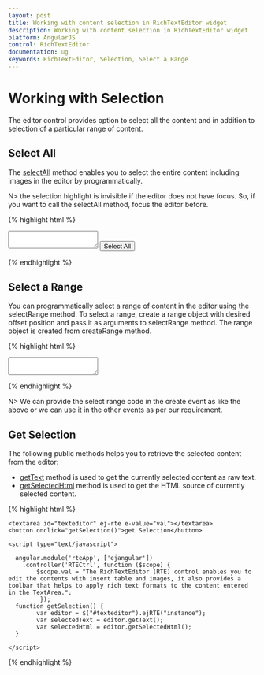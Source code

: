 ```yaml
---
layout: post
title: Working with content selection in RichTextEditor widget
description: Working with content selection in RichTextEditor widget
platform: AngularJS
control: RichTextEditor
documentation: ug
keywords: RichTextEditor, Selection, Select a Range
---
```

# Working with Selection

The editor control provides option to select all the content and in addition to selection of a particular range of content. 

## Select All 

The [selectAll](http://help.syncfusion.com/api/js/ejrte#methods:selectall) method enables you to select the entire content including images in the editor by programmatically.

N> the selection highlight is invisible if the editor does not have focus. So, if you want to call the selectAll method, focus the editor before.

{% highlight html %}

  <div class="control">
        <textarea id="texteditor" ej-rte e-value="val"></textarea>
        <button onclick="selectAll()">Select All</button>
  </div>

<script type="text/javascript">
        
    angular.module('rteApp', ['ejangular'])
    .controller('RTECtrl', function ($scope) {
        $scope.val = "The RichTextEditor (RTE) control enables you to edit the contents with insert table and images, it also provides a toolbar that helps to apply rich text formats to the content entered in the TextArea.";
    });

    function selectAll() {
        var editor = $("#texteditor").ejRTE("instance");
        editor.selectAll();
    }

</script>
{% endhighlight %}

## Select a Range 

You can programmatically select a range of content in the editor using the selectRange method.  To select a range, create a range object with desired offset position and pass it as arguments to selectRange method. The range object is created from createRange method. 

{% highlight html %}

<textarea id="texteditor" ej-rte e-value="val" e-create="create"></textarea>

<script type="text/javascript">

angular.module('rteApp', ['ejangular'])
    .controller('RTECtrl', function ($scope) {
        $scope.val = "<ul>" + "<li>Lorem ipsum dolor sit amet, consectetuer adipiscing elit.</li>" + "<li>Aliquam tincidunt mauris eu risus.</li>" + "<li>Vestibulum auctor dapibus neque.</li>" + "</ul>";
        $scope.create = function (args) {
            //select range
            var editor = $("#texteditor").ejRTE("instance");
            range = editor.createRange();
            var liTag = $(editor.getDocument().body).find("li");
            if (!editor._isIE8()) {
                range.setStart(liTag[1], 0);
                range.setEnd(liTag[2], 1);
            }
            else {
                range = editor.getDocument().body.createTextRange()
                range.moveToElementText(liTag[2]);
            }
            editor.selectRange(range);
        }
    });

</script>

{% endhighlight %}

N> We can provide the select range code in the create event as like the above or we can use it in the other events as per our requirement.

## Get Selection

The following public methods helps you to retrieve the selected content from the editor:

* [getText](http://help.syncfusion.com/api/js/ejrte#methods:gettext) method is used to get the currently selected content as raw text.
* [getSelectedHtml](http://help.syncfusion.com/api/js/ejrte#methods:getselectedhtml) method is used to get the HTML source of currently selected content.

{% highlight html %}

    <textarea id="texteditor" ej-rte e-value="val"></textarea>
    <button onclick="getSelection()">get Selection</button>
    
    <script type="text/javascript">

      angular.module('rteApp', ['ejangular'])
        .controller('RTECtrl', function ($scope) {
            $scope.val = "The RichTextEditor (RTE) control enables you to edit the contents with insert table and images, it also provides a toolbar that helps to apply rich text formats to the content entered in the TextArea.";
             });
      function getSelection() {
            var editor = $("#texteditor").ejRTE("instance");
            var selectedText = editor.getText();
            var selectedHtml = editor.getSelectedHtml();
      }

    </script>
    
{% endhighlight %}
